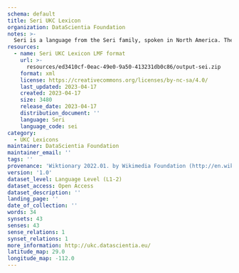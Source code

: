 ```yaml
---
schema: default
title: Seri UKC Lexicon
organization: DataScientia Foundation
notes: >-
  Seri is a language from the Seri family, spoken in North America. The UKC Lexicon of Seri is represented as a lexico-semantic network. It consists of words, word senses, synsets, as well as sense-level and synset-level relationships.
resources:
  - name: Seri UKC Lexicon LMF format
    url: >-
      resources/ed3410cf-0eac-49e0-9a50-413231db0c86/output-sei.zip
    format: xml
    license: https://creativecommons.org/licenses/by-nc-sa/4.0/
    last_updated: 2023-04-17
    created: 2023-04-17
    size: 3480
    release_date: 2023-04-17
    distribution_document: ''
    language: Seri
    language_code: sei
category:
  - UKC Lexicons
maintainer: DataScientia Foundation
maintainer_email: ''
tags: ''
provenance: 'Wiktionary 2022.01. by Wikimedia Foundation (http://en.wiktionary.org); CogNet 2.1 by Khuyagbaatar Batsuren, National University of Mongolia (http://cognet.ukc.disi.unitn.it); KinDiv: Kinship Diversity 1.0 by Temuulen Khishigsuren (http://ukc.disi.unitn.it/index.php/kinship/); Native Languages of the Americas 2021.11. by Laura Redish and Orrin Lewis (http://www.native-languages.org); Princeton WordNet 2.1 by Princeton University (https://wordnet.princeton.edu)'
version: '1.0'
dataset_level: Language Level (L1-2)
dataset_access: Open Access
dataset_description: ''
landing_page: ''
date_of_collection: ''
words: 34
synsets: 43
senses: 43
sense_relations: 1
synset_relations: 1
more_information: http://ukc.datascientia.eu/
latitude_map: 29.0
longitude_map: -112.0
---
```


